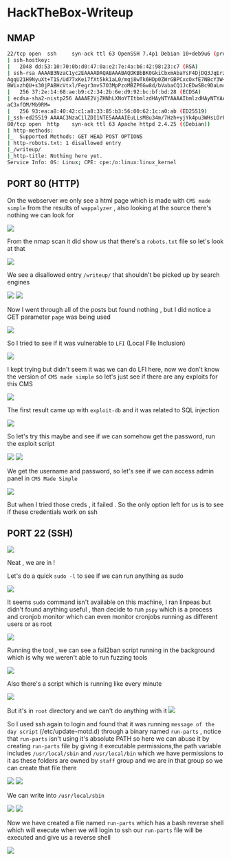 # HackTheBox-Writeup

## NMAP

```bash
22/tcp open  ssh     syn-ack ttl 63 OpenSSH 7.4p1 Debian 10+deb9u6 (protocol 2.0)
| ssh-hostkey:                                                            
|   2048 dd:53:10:70:0b:d0:47:0a:e2:7e:4a:b6:42:98:23:c7 (RSA)
| ssh-rsa AAAAB3NzaC1yc2EAAAADAQABAAABAQDKBbBK0GkiCbxmAbaYsF4DjDQ3JqErzEazl3v8OndVhynlxNA5sMnQmyH+7ZPdDx9IxvWFWkdvPDJC0rUj1CzOTOEjN61Qd7uQbo5x4rJd3P
AgqU21H9NyuXt+T1S/Ud77xKei7fXt5kk1aL0/mqj8wTk6HDp0ZWrGBPCxcOxfE7NBcY3W++IIArn6irQUom0/AAtR3BseOf/VTdDWOXk/Ut3rrda4VMBpRcmTthjsTXAvKvPJcaWJATtRE2NmFj
BWixzhQU+s30jPABHcVtxl/Fegr3mvS7O3MpPzoMBZP6Gw8d/bVabaCQ1JcEDwSBc9DaLm4cIhuW37dQDgqT1V                                                              
|   256 37:2e:14:68:ae:b9:c2:34:2b:6e:d9:92:bc:bf:bd:28 (ECDSA)
| ecdsa-sha2-nistp256 AAAAE2VjZHNhLXNoYTItbmlzdHAyNTYAAAAIbmlzdHAyNTYAAABBBPzrVwOU0bohC3eXLnH0Sn4f7UAwDy7jx4pS39wtkKMF5j9yKKfjiO+5YTU//inmSjlTgXBYNv
aC3xfOM/Mb9RM=                       
|   256 93:ea:a8:40:42:c1:a8:33:85:b3:56:00:62:1c:a0:ab (ED25519)
|_ssh-ed25519 AAAAC3NzaC1lZDI1NTE5AAAAIEuLLsM8u34m/7Hzh+yjYk4pu3WHsLOrPU2VeLn22UkO
80/tcp open  http    syn-ack ttl 63 Apache httpd 2.4.25 ((Debian)) 
| http-methods:                      
|_  Supported Methods: GET HEAD POST OPTIONS                              
| http-robots.txt: 1 disallowed entry                                     
|_/writeup/                          
|_http-title: Nothing here yet.                                           
Service Info: OS: Linux; CPE: cpe:/o:linux:linux_kernel                   
```

## PORT 80 (HTTP)

On the webserver we only see a html page which is made with `CMS made simple` from the results of `wappalyzer` , also looking at the source there's nothing we can look for 

<img src="https://i.imgur.com/3Kis0HE.png"/>

From the nmap scan it did show us that there's a `robots.txt` file so let's look at that

<img src="https://i.imgur.com/ADRxzpS.png"/>

We see a disallowed entry `/writeup/` that shouldn't be picked up by search engines

<img src="https://i.imgur.com/DNRCfw4.png"/>

<img src="https://i.imgur.com/kcNwozQ.png"/>

Now I went through all of the posts but found nothing , but I did notice a GET parameter `page` was being used

<img src="https://i.imgur.com/GUiwQ0y.png"/>

So I tried to see if it was vulnerable to `LFI` (Local FIle Inclusion)

<img src="https://i.imgur.com/iRDm84K.png"/>

I kept trying but didn't seem it was we can do LFI here, now we don't know the version of `CMS made simple` so let's just see if there are any exploits for this CMS

<img src="https://i.imgur.com/iRDm84K.png"/>

The first result came up with `exploit-db` and it was related to SQL injection

<img src="https://i.imgur.com/v55NRL4.png"/>

So let's try this maybe and see if we can somehow get the password, run the exploit script

<img src="https://i.imgur.com/9Q6znRS.png"/>

<img src="https://i.imgur.com/eRiyC9c.png"/>

We get the username and password, so let's see if we can access admin panel in `CMS Made Simple`

<img src="https://i.imgur.com/6GyIt44.png"/>

But when I tried those creds , it failed . So the only option left for us is to see if these credentials work on ssh

## PORT 22 (SSH)

<img src="https://i.imgur.com/OzTR7DT.png"/>

Neat , we are in !

Let's do a quick `sudo -l` to see if we can run anything as sudo

<img src="https://i.imgur.com/RZqvtHE.png"/>

It seems `sudo` command isn't available on this machine, I ran linpeas but didn't found anything useful , than decide to run `pspy` which is a process and cronjob monitor which can even monitor cronjobs running as different users or as root

<img src="https://i.imgur.com/2G3W28Y.png"/>

Running the tool , we can see a fail2ban script running in the background which is why we weren't able to run fuzzing tools

<img src="https://i.imgur.com/Pa9yZ02.png"/>

Also there's a script which is running like every minute

<img src="https://i.imgur.com/o1JRntp.png"/>

But it's in `root` directory and we can't do anything with it 
<img src="https://i.imgur.com/ZJCfk7Z.png"/>

So I used ssh again to login and found that it was running `message of the day script`  (/etc/update-motd.d)  through a binary named `run-parts` , notice that `run-parts` isn't using it's absolute PATH so here we can abuse it by creating `run-parts` file by giving it executable permissions,the path variable includes `/usr/local/sbin` and `/usr/local/bin` which we have permissions to it as these folders are owned by `staff` group and we are in that group so we can create that file there 


<img src="https://i.imgur.com/ANG0qDt.png"/>

<img src="https://i.imgur.com/WaYaYaV.png"/>

We can write into `/usr/local/sbin` 

<img src="https://i.imgur.com/ZJ7iaFX.png"/>

<img src="https://i.imgur.com/DSwJac7.png"/>

Now we have created a file named `run-parts` which has a bash reverse shell which will execute when we will login to ssh our `run-parts` file will be executed and give us a reverse shell

<img src="https://i.imgur.com/v8yy2xz.png"/>
